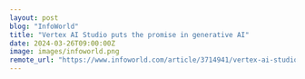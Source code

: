 ```yaml
---
layout: post
blog: "InfoWorld"
title: "Vertex AI Studio puts the promise in generative AI"
date: 2024-03-26T09:00:00Z
image: images/infoworld.png
remote_url: "https://www.infoworld.com/article/3714941/vertex-ai-studio-puts-the-promise-in-generative-ai.html#tk.rss_applicationdevelopment"
---
```

